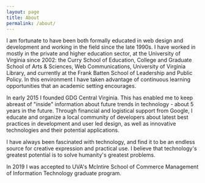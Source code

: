 ```yaml
---
layout: page
title: About
permalink: /about/
---
```



I am fortunate to have been both formally educated in web design and development and working in the field since the late 1990s. I have worked in mostly in the private and higher education sector, at the University of Virginia since 2002: the Curry School of Education, College and Graduate School of Arts & Sciences, Web Communications, University of Virginia Library, and currently at the Frank Batten School of Leadership and Public Policy. In this environment I have taken advantage of continuous learning opportunities that an academic setting encourages.


In early 2015 I founded GDG Central Virginia. This has enabled me to keep abreast of "inside" information about future trends in technology - about 5 years in the future. Through financial and logistical support from Google, I educate and organize a local community of developers about latest best practices in development and user led design, as well as innovative technologies and their potential applications.

I have always been fascinated with technology, and find it to be an endless source for creative expression and practical use. I believe that technology's greatest potential is to solve humanity's greatest problems.

In 2019 I was accepted to UVA's McIntire School of Commerce Management of Information Technology graduate program.
